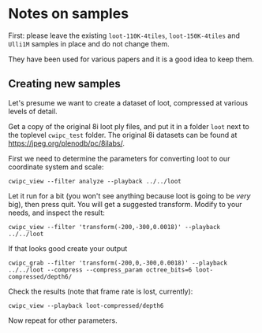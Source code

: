 # Notes on samples

First: please leave the existing `loot-110K-4tiles`, `loot-150K-4tiles` and `Ulli1M` samples in place and do not change them.

They have been used for various papers and it is a good idea to keep them.

## Creating new samples

Let's presume we want to create a dataset of loot, compressed at various levels of detail.

Get a copy of the original 8i loot ply files, and put it in a folder `loot` next to the toplevel `cwipc_test` folder. The original 8i datasets can be found at <https://jpeg.org/plenodb/pc/8ilabs/>.

First we need to determine the parameters for converting loot to our coordinate system and scale:

```
cwipc_view --filter analyze --playback ../../loot
```

Let it run for a bit (you won't see anything because loot is going to be _very_ big), then press quit. You will get a suggested transform. Modify to your needs, and inspect the result:

```
cwipc_view --filter 'transform(-200,-300,0.0018)' --playback ../../loot
```

If that looks good create your output

```
cwipc_grab --filter 'transform(-200,0,-300,0.0018)' --playback ../../loot --compress --compress_param octree_bits=6 loot-compressed/depth6/
```

Check the results (note that frame rate is lost, currently):

```
cwipc_view --playback loot-compressed/depth6
```

Now repeat for other parameters.

